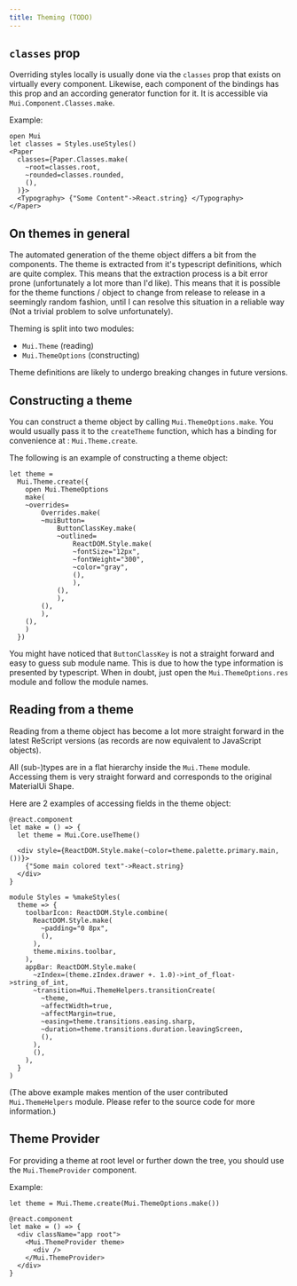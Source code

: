 ```yaml
---
title: Theming (TODO)
---
```


## `classes` prop

Overriding styles locally is usually done via the `classes` prop that exists on
virtually every component. Likewise, each component of the bindings has this
prop and an according generator function for it. It is accessible via
`Mui.Component.Classes.make`.

Example:

```rescript
open Mui
let classes = Styles.useStyles()
<Paper
  classes={Paper.Classes.make(
    ~root=classes.root,
    ~rounded=classes.rounded,
    (),
  )}>
  <Typography> {"Some Content"->React.string} </Typography>
</Paper>
```

## On themes in general

The automated generation of the theme object differs a bit from the components.
The theme is extracted from it's typescript definitions, which are quite
complex. This means that the extraction process is a bit error prone
(unfortunately a lot more than I'd like). This means that it is possible for the
theme functions / object to change from release to release in a seemingly random
fashion, until I can resolve this situation in a reliable way (Not a trivial
problem to solve unfortunately).

Theming is split into two modules:

- `Mui.Theme` (reading)
- `Mui.ThemeOptions` (constructing)

Theme definitions are likely to undergo breaking changes in future versions.

## Constructing a theme

You can construct a theme object by calling `Mui.ThemeOptions.make`. You would
usually pass it to the `createTheme` function, which has a binding for
convenience at : `Mui.Theme.create`.

The following is an example of constructing a theme object:

```rescript
let theme =
  Mui.Theme.create({
    open Mui.ThemeOptions
    make(
    ~overrides=
        Overrides.make(
        ~muiButton=
            ButtonClassKey.make(
            ~outlined=
                ReactDOM.Style.make(
                ~fontSize="12px",
                ~fontWeight="300",
                ~color="gray",
                (),
                ),
            (),
            ),
        (),
        ),
    (),
    )
  })
```

You might have noticed that `ButtonClassKey` is not a straight forward and easy
to guess sub module name. This is due to how the type information is presented
by typescript. When in doubt, just open the `Mui.ThemeOptions.res` module and
follow the module names.

## Reading from a theme

Reading from a theme object has become a lot more straight forward in the latest
ReScript versions (as records are now equivalent to JavaScript objects).

All (sub-)types are in a flat hierarchy inside the `Mui.Theme` module. Accessing
them is very straight forward and corresponds to the original MaterialUi Shape.

Here are 2 examples of accessing fields in the theme object:

```rescript
@react.component
let make = () => {
  let theme = Mui.Core.useTheme()

  <div style={ReactDOM.Style.make(~color=theme.palette.primary.main, ())}>
    {"Some main colored text"->React.string}
  </div>
}
```

```rescript
module Styles = %makeStyles(
  theme => {
    toolbarIcon: ReactDOM.Style.combine(
      ReactDOM.Style.make(
        ~padding="0 8px",
        (),
      ),
      theme.mixins.toolbar,
    ),
    appBar: ReactDOM.Style.make(
      ~zIndex=(theme.zIndex.drawer +. 1.0)->int_of_float->string_of_int,
      ~transition=Mui.ThemeHelpers.transitionCreate(
        ~theme,
        ~affectWidth=true,
        ~affectMargin=true,
        ~easing=theme.transitions.easing.sharp,
        ~duration=theme.transitions.duration.leavingScreen,
        (),
      ),
      (),
    ),
  }
)
```

(The above example makes mention of the user contributed `Mui.ThemeHelpers`
module. Please refer to the source code for more information.)

## Theme Provider

For providing a theme at root level or further down the tree, you should use the
`Mui.ThemeProvider` component.

Example:

```rescript
let theme = Mui.Theme.create(Mui.ThemeOptions.make())

@react.component
let make = () => {
  <div className="app root">
    <Mui.ThemeProvider theme>
      <div />
    </Mui.ThemeProvider>
  </div>
}
```
